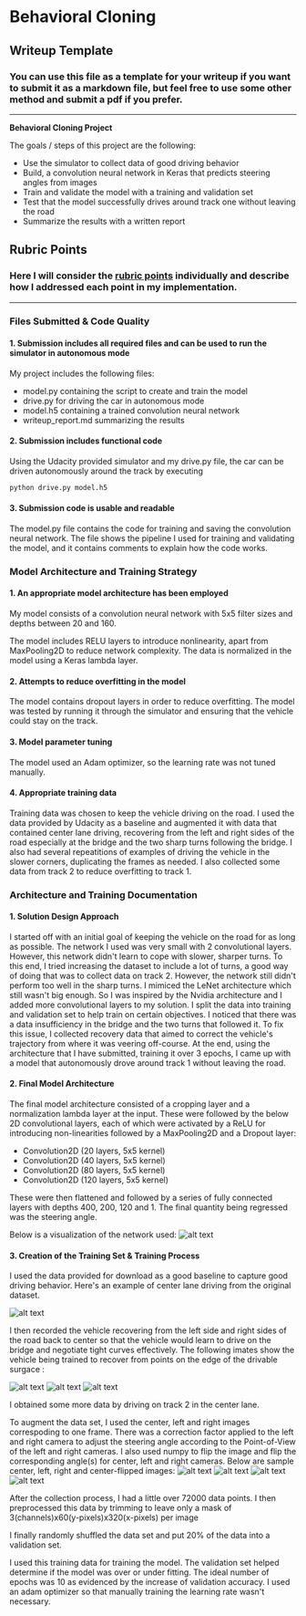 # **Behavioral Cloning** 

## Writeup Template

### You can use this file as a template for your writeup if you want to submit it as a markdown file, but feel free to use some other method and submit a pdf if you prefer.

---

**Behavioral Cloning Project**

The goals / steps of this project are the following:
* Use the simulator to collect data of good driving behavior
* Build, a convolution neural network in Keras that predicts steering angles from images
* Train and validate the model with a training and validation set
* Test that the model successfully drives around track one without leaving the road
* Summarize the results with a written report


[//]: # (Image References)

[image1]: ./images/model.png          "Model Visualization"
[image2]: ./images/center_driving.jpg "Center Driving"
[image3]: ./images/recovery1.jpg      "Recovery Image 1"
[image4]: ./images/recovery2.jpg      "Recovery Image 2"
[image5]: ./images/recovery3.jpg      "Recovery Image 3"
[image6]: ./images/center.jpg         "Center Image"
[image7]: ./images/left.jpg           "Left Image"
[image8]: ./images/right.jpg          "Right Image"
[image9]: ./images/fliplr.jpg         "Flipped Image"

## Rubric Points
### Here I will consider the [rubric points](https://review.udacity.com/#!/rubrics/432/view) individually and describe how I addressed each point in my implementation.  

---
### Files Submitted & Code Quality

#### 1. Submission includes all required files and can be used to run the simulator in autonomous mode

My project includes the following files:
* model.py containing the script to create and train the model
* drive.py for driving the car in autonomous mode
* model.h5 containing a trained convolution neural network 
* writeup_report.md summarizing the results

#### 2. Submission includes functional code
Using the Udacity provided simulator and my drive.py file, the car can be driven autonomously around the track by executing 
```sh
python drive.py model.h5
```

#### 3. Submission code is usable and readable

The model.py file contains the code for training and saving the convolution neural network. The file shows the pipeline I used for training and validating the model, and it contains comments to explain how the code works.

### Model Architecture and Training Strategy

#### 1. An appropriate model architecture has been employed

My model consists of a convolution neural network with 5x5 filter sizes and depths between 20 and 160. 

The model includes RELU layers to introduce nonlinearity, apart from MaxPooling2D to reduce network complexity. The data is normalized in the model using a Keras lambda layer.

#### 2. Attempts to reduce overfitting in the model

The model contains dropout layers in order to reduce overfitting. The model was tested by running it through the simulator and ensuring that the vehicle could stay on the track.

#### 3. Model parameter tuning

The model used an Adam optimizer, so the learning rate was not tuned manually.

#### 4. Appropriate training data

Training data was chosen to keep the vehicle driving on the road. I used the data provided by Udacity as a baseline and augmented it with data that contained center lane driving, recovering from the left and right sides of the road especially at the bridge and the two sharp turns following the bridge. I also had several repeatitions of examples of driving the vehicle in the slower corners, duplicating the frames as needed. I also collected some data from track 2 to reduce overfitting to track 1.

### Architecture and Training Documentation

#### 1. Solution Design Approach

I started off with an initial goal of keeping the vehicle on the road for as long as possible. The network I used was very small with 2 convolutional layers. However, this network didn't learn to cope with slower, sharper turns. To this end, I tried increasing the dataset to include a lot of turns, a good way of doing that was to collect data on track 2. However, the network still didn't perform too well in the sharp turns. I mimiced the LeNet architecture which still wasn't big enough. So I was inspired by the Nvidia architecture and I added more convolutional layers to my solution. I split the data into training and validation set to help train on certain objectives. I noticed that there was a data insufficiency in the bridge and the two turns that followed it. To fix this issue, I collected recovery data that aimed to correct the vehicle's trajectory from where it was veering off-course. At the end, using the architecture that I have submitted, training it over 3 epochs, I came up with a model that autonomously drove around track 1 without leaving the road.

#### 2. Final Model Architecture

The final model architecture consisted of a cropping layer and a normalization lambda layer at the input. These were followed by the below 2D convolutional layers, each of which were activated by a ReLU for introducing non-linearities followed by a MaxPooling2D and a Dropout layer:
* Convolution2D (20 layers, 5x5 kernel)
* Convolution2D (40 layers, 5x5 kernel)
* Convolution2D (80 layers, 5x5 kernel)
* Convolution2D (120 layers, 5x5 kernel)

These were then flattened and followed by a series of fully connected layers with depths 400, 200, 120 and 1. The final quantity being regressed was the steering angle.

Below is a visualization of the network used:
![alt text][image1]

#### 3. Creation of the Training Set & Training Process

I used the data provided for download as a good baseline to capture good driving behavior. Here's an example of center lane driving from the original dataset.

![alt text][image2]

I then recorded the vehicle recovering from the left side and right sides of the road back to center so that the vehicle would learn to drive on the bridge and negotiate tight curves effectively. The following imates show the vehicle being trained to recover from points on the edge of the drivable surgace :

![alt text][image3]
![alt text][image4]
![alt text][image5]

I obtained some more data by driving on track 2 in the center lane.

To augment the data set, I used the center, left and right images correspoding to one frame. There was a correction factor applied to the left and right camera to adjust the steering angle according to the Point-of-View of the left and right cameras. I also used numpy to flip the image and flip the corresponding angle(s) for center, left and right cameras. Below are sample center, left, right and center-flipped images:
![alt text][image6]
![alt text][image7]
![alt text][image8]
![alt text][image9]

After the collection process, I had a little over 72000 data points. I then preprocessed this data by trimming to leave only a mask of 3(channels)x60(y-pixels)x320(x-pixels) per image

I finally randomly shuffled the data set and put 20% of the data into a validation set. 

I used this training data for training the model. The validation set helped determine if the model was over or under fitting. The ideal number of epochs was 10 as evidenced by the increase of validation accuracy.  I used an adam optimizer so that manually training the learning rate wasn't necessary.
